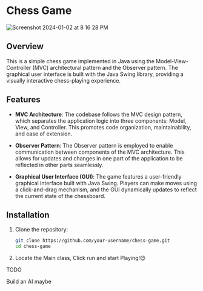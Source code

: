 


# Chess Game

![Screenshot 2024-01-02 at 8 16 28 PM](https://github.com/suneepathangay/Chess/assets/54627529/d6d40033-5f6b-49db-908a-f80c1657190c)

## Overview

This is a simple chess game implemented in Java using the Model-View-Controller (MVC) architectural pattern and the Observer pattern. The graphical user interface is built with the Java Swing library, providing a visually interactive chess-playing experience.

## Features

- **MVC Architecture**: The codebase follows the MVC design pattern, which separates the application logic into three components: Model, View, and Controller. This promotes code organization, maintainability, and ease of extension.

- **Observer Pattern**: The Observer pattern is employed to enable communication between components of the MVC architecture. This allows for updates and changes in one part of the application to be reflected in other parts seamlessly.

- **Graphical User Interface (GUI)**: The game features a user-friendly graphical interface built with Java Swing. Players can make moves using a click-and-drag mechanism, and the GUI dynamically updates to reflect the current state of the chessboard.

## Installation

1. Clone the repository:
   ```bash
   git clone https://github.com/your-username/chess-game.git
   cd chess-game
2. Locate the Main class, Click run and start Playing!😊

TODO

Build an AI maybe
